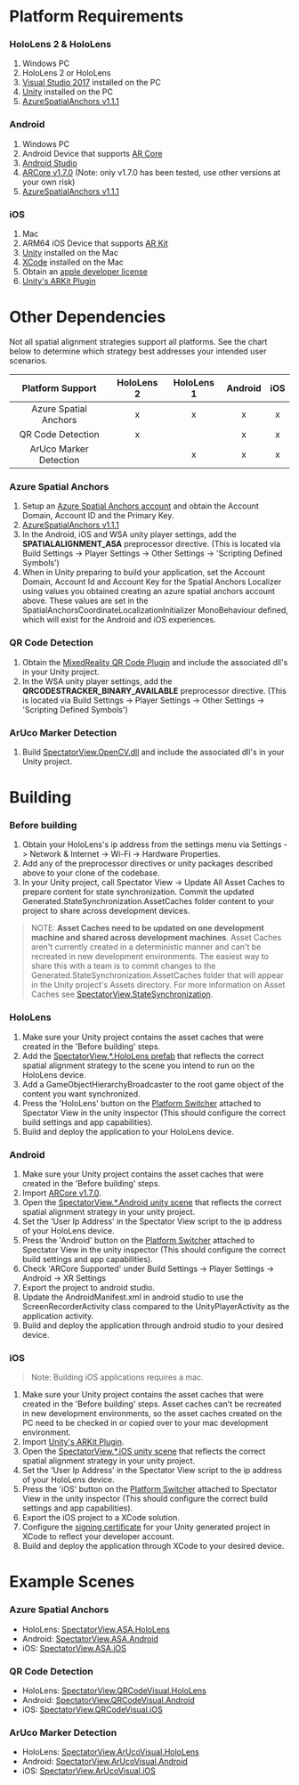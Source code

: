 # Platform Requirements
### HoloLens 2 & HoloLens
1. Windows PC
2. HoloLens 2 or HoloLens
3. [Visual Studio 2017](https://visualstudio.microsoft.com/vs/) installed on the PC
4. [Unity](https://unity3d.com/get-unity/download) installed on the PC
5. [AzureSpatialAnchors v1.1.1](https://github.com/Azure/azure-spatial-anchors-samples/releases/tag/v1.1.1)

### Android
1. Windows PC
2. Android Device that supports [AR Core](https://developers.google.com/ar/discover/supported-devices)
3. [Android Studio](https://developer.android.com/studio)
4. [ARCore v1.7.0](https://github.com/google-ar/arcore-unity-sdk/releases/tag/v1.7.0) (Note: only v1.7.0 has been tested, use other versions at your own risk)
5. [AzureSpatialAnchors v1.1.1](https://github.com/Azure/azure-spatial-anchors-samples/releases/tag/v1.1.1)

### iOS
1. Mac
2. ARM64 iOS Device that supports [AR Kit](https://developer.apple.com/library/archive/documentation/DeviceInformation/Reference/iOSDeviceCompatibility/DeviceCompatibilityMatrix/DeviceCompatibilityMatrix.html)
3. [Unity](https://unity3d.com/get-unity/download) installed on the Mac
4. [XCode](https://developer.apple.com/xcode/) installed on the Mac
5. Obtain an [apple developer license](https://developer.apple.com/programs/enroll/)
6. [Unity's ARKit Plugin](https://bitbucket.org/Unity-Technologies/unity-arkit-plugin/src/default/)

# Other Dependencies
Not all spatial alignment strategies support all platforms. See the chart below to determine which strategy best addresses your intended user scenarios.

| Platform  Support      | HoloLens 2 | HoloLens 1 | Android | iOS |
|:----------------------:|:----------:|:----------:|:-------:|:---:|
| Azure Spatial Anchors  | x          | x          | x       | x   |
| QR Code Detection      | x          |            | x       | x   |
| ArUco Marker Detection |            | x          | x       | x   |

### Azure Spatial Anchors
1. Setup an [Azure Spatial Anchors account](https://docs.microsoft.com/en-us/azure/spatial-anchors/quickstarts/get-started-unity-hololens) and obtain the Account Domain, Account ID and the Primary Key.
2. [AzureSpatialAnchors v1.1.1](https://github.com/Azure/azure-spatial-anchors-samples/releases/tag/v1.1.1)
3. In the Android, iOS and WSA unity player settings, add the **SPATIALALIGNMENT_ASA** preprocessor directive. (This is located via Build Settings -> Player Settings -> Other Settings -> 'Scripting Defined Symbols')
4. When in Unity preparing to build your application, set the Account Domain, Account Id and Account Key for the Spatial Anchors Localizer using values you obtained creating an azure spatial anchors account above. These values are set in the SpatialAnchorsCoordinateLocalizationInitializer MonoBehaviour defined, which will exist for the Android and iOS experiences.

### QR Code Detection
1. Obtain the [MixedReality QR Code Plugin](https://github.com/dorreneb/mixed-reality/releases) and include the associated dll's in your Unity project.
2. In the WSA unity player settings, add the **QRCODESTRACKER_BINARY_AVAILABLE** preprocessor directive. (This is located via Build Settings -> Player Settings -> Other Settings -> 'Scripting Defined Symbols')

### ArUco Marker Detection
1. Build [SpectatorView.OpenCV.dll](../src/SpectatorView.Native/SpectatorView.OpenCV/UWP) and include the associated dll's in your Unity project.

# Building
### Before building
1. Obtain your HoloLens's ip address from the settings menu via Settings -> Network & Internet -> Wi-Fi -> Hardware Properties.
2. Add any of the preprocessor directives or unity packages described above to your clone of the codebase.
3. In your Unity project, call Spectator View -> Update All Asset Caches to prepare content for state synchronization. Commit the updated Generated.StateSynchronization.AssetCaches folder content to your project to share across development devices.

> NOTE: **Asset Caches need to be updated on one development machine and shared across development machines**. Asset Caches aren't currently created in a deterministic manner and can't be recreated in new development environments. The easiest way to share this with a team is to commit changes to the Generated.StateSynchronization.AssetCaches folder that will appear in the Unity project's Assets directory. For more information on Asset Caches see [SpectatorView.StateSynchronization](SpectatorView.StateSynchronization.md).

### HoloLens
1. Make sure your Unity project contains the asset caches that were created in the 'Before building' steps.
2. Add the [SpectatorView.*.HoloLens prefab](Prefabs/) that reflects the correct spatial alignment strategy to the scene you intend to run on the HoloLens device.
3. Add a GameObjectHierarchyBroadcaster to the root game object of the content you want synchronized. 
4. Press the 'HoloLens' button on the [Platform Switcher](Scripts/Editor/PlatformSwitcherEditor.cs) attached to Spectator View in the unity inspector (This should configure the correct build settings and app capabilities).
5. Build and deploy the application to your HoloLens device.

### Android
1. Make sure your Unity project contains the asset caches that were created in the 'Before building' steps.
2. Import [ARCore v1.7.0](https://github.com/google-ar/arcore-unity-sdk/releases/tag/v1.7.0).
3. Open the [SpectatorView.*.Android unity scene](Scenes/) that reflects the correct spatial alignment strategy in your unity project.
4. Set the 'User Ip Address' in the Spectator View script to the ip address of your HoloLens device.
5. Press the 'Android' button on the [Platform Switcher](Scripts/Editor/PlatformSwitcherEditor.cs) attached to Spectator View in the unity inspector (This should configure the correct build settings and app capabilities).
6. Check 'ARCore Supported' under Build Settings -> Player Settings -> Android -> XR Settings
7. Export the project to android studio.
8. Update the AndroidManifest.xml in android studio to use the ScreenRecorderActivity class compared to the UnityPlayerActivity as the application activity.
9. Build and deploy the application through android studio to your desired device.

### iOS
> Note: Building iOS applications requires a mac.
1. Make sure your Unity project contains the asset caches that were created in the 'Before building' steps. Asset caches can't be recreated in new development environments, so the asset caches created on the PC need to be checked in or copied over to your mac development environment.
2. Import [Unity's ARKit Plugin](https://bitbucket.org/Unity-Technologies/unity-arkit-plugin/src/default/).
3. Open the [SpectatorView.*.iOS unity scene](Scenes/) that reflects the correct spatial alignment strategy in your unity project.
4. Set the 'User Ip Address' in the Spectator View script to the ip address of your HoloLens device.
5. Press the 'iOS' button on the [Platform Switcher](Scripts/Editor/PlatformSwitcherEditor.cs) attached to Spectator View in the unity inspector (This should configure the correct build settings and app capabilities).
6. Export the iOS project to a XCode solution.
7. Configure the [signing certificate](https://developer.apple.com/support/code-signing/) for your Unity generated project in XCode to reflect your developer account.
8. Build and deploy the application through XCode to your desired device.

# Example Scenes
### Azure Spatial Anchors
* HoloLens: [SpectatorView.ASA.HoloLens](Scenes/SpectatorView.ASA.HoloLens.unity)
* Android: [SpectatorView.ASA.Android](Scenes/SpectatorView.ASA.Android.unity)
* iOS: [SpectatorView.ASA.iOS](Scenes/SpectatorView.ASA.iOS.unity)

### QR Code Detection
* HoloLens: [SpectatorView.QRCodeVisual.HoloLens](Scenes/SpectatorView.QRCodeVisual.HoloLens.unity)
* Android: [SpectatorView.QRCodeVisual.Android](Scenes/SpectatorView.QRCodeVisual.Android.unity)
* iOS: [SpectatorView.QRCodeVisual.iOS](Scenes/SpectatorView.QRCodeVisual.iOS.unity)

### ArUco Marker Detection
* HoloLens: [SpectatorView.ArUcoVisual.HoloLens](Scenes/SpectatorView.ArUcoVisual.HoloLens.unity)
* Android: [SpectatorView.ArUcoVisual.Android](Scenes/SpectatorView.ArUcoVisual.Android.unity)
* iOS: [SpectatorView.ArUcoVisual.iOS](Scenes/SpectatorView.ArUcoVisual.iOS.unity)
